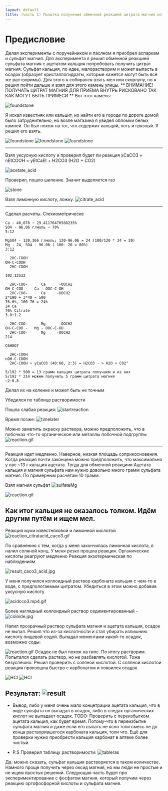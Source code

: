 ```yaml
---
layout: default
title: (часть 1) Попытка получения обменной реакцией цитрата магния из цитрата кальция и сульфата магния 
---
```


# Предисловие
Делая эксперименты с поручейником и паслном я приобрел аспаркам и сульфат магния. Для эксперимента я решил обменной реакцией сульфата магния с ацетатом кальция попробовать получить цитрат магния. Сульфат кальция, по идее, малорастворим и может выпасть в осадок (образует кристаллогидраты, которые кажется могут быть всё же растворимы). Для этого я собирался взять мел или скорлупу, но я решил пойти дальше и взял для этого камень улицы. 
** ВНИМАНИЕ! ПОЛУЧАТЬ ЦИТРАТ МАГНИЯ ДЛЯ ПРИЕМА ВНУТРЬ РИСКОВАНО ТАК КАК МОГУТ БЫТЬ ПРИМЕСИ **
Вот этот камень:

![foundstone](experimets/AceMg/foundstone.jpg)

Я искал известняк или кальцит, но найти его в городе по дороге домой было затруднительно, но возле магазина я увидел обломки белых камней. Он был похож на тот, что содержит кальций, хоть и грязный.
Я решил его взять.

![foundstone](experimets/AceMg/foundstone_1.jpg)
![foundstone](experimets/AceMg/foundstone_2.jpg)
![foundstone](experimets/AceMg/foundstone_3.jpg)

---


Взял уксусную кислоту и проверил будет ли реакция xCaCO3 + nEtCOOH = yEtCaEt + H2CO3 (H2O + CO2) 

![acetate_acid](experimets/AceMg/acetate_acid.jpg)

Проверил, пошло шипение. Значит выделяется газ


![stone](experimets/AceMg/stone.jpg)

Взял лимонную кислоту, ложку.
![citrate_acid](experimets/AceMg/citrateweight.jpg)

---

Сделал расчеты. Стехиометрическе
```
Ca - 40,078 ~ 29.41176470588235%
SO4 - 96,06 г/моль ~ 70%
5:12

MgSO4 - 120,366 г/моль; 120-96.06 = 24 (100/120 * 24 = 20)
Mg - 24, SO4 - 96.06 ( 100- 20 = 80%)
3:12

  2HC-COOH 
OH-C-COOH
  2HC-COOH
 
192,12532

  2HC-COO-      Ca      -OOCH2
OH-C-COO -   Ca - OOC-C-OH 
  2HC-COO-      Ca     -OOCH2
2*190 + 3*40 ~ 500
76.0%, 100-76 = 24%
24 Ca
76% Citrate
3.8:1.2

  2HC-COO-      Mg      -OOCH2
OH-C-COO -   Mg - OOC-C-OH 
  2HC-COO-      Mg     -OOCH2
214

C6H8O7

  2HC-COOH 
nOH-C-COOH
  2HC-COOH + yCaCO3 (40:60, 2:3) = H2CO3 - > H2O + CO2^

5/192 * 500 = 13 грамм кальция цитрата получаем и из них
5/192 * 214 можем получить 5 грамм цитрата магния
~2:0.8
```

Делал их на коленке и может быть не точным

Убедился по таблице растворимости

Пошла слабая реакция:
![startreaction](experimets/AceMg/startreaction.jpg)

Время позже:
![timelater](experimets/AceMg/timelater.jpg)

Можно заметить окраску раствора, можно предположить, что в побочках что-то органическое или металлы побочной подгруппы
![reaction.gif](experiments/AceMg/reaction.gif)

---

Реакция идет медленно. Наверное, низкая площадь соприкосновения. Когда реакция почти законцена можно предположить, что максимально у нас ~13 г кальция ацетата.
Тогда для обменной реакциии Ацетата кальция и магния сульфата нам нужно довольно много грамм сульфата магния. По примерным расчетам 10 грамм. 

Взял магния сульфат
![sulfateMg](experiments/AceMg/sulfateMg.jpg)

![reaction.gif](experiments/AceMg/reaction1.gif)

Как итог кальция не оказалось толком. Идём другим путём и ищем мел.
---

Реакция муки известняковой и лимонной кислотой 
![reaction_citratacid_caco3.gif](experiments/AceMg/reaction_citratacid_caco3.gif)

По сравнению с тем, когда у меня закончилась лимонная кислота, я налил соляной конц. У меня резко прошла реакция. Органические кислоты реагруют медленно
Реакция экзотермическая по наблюдениям

![result_caco3_acid.jpg](experiments/AceMg/result_caco3_acid.jpg)

У меня получился коллоидный раствор карбоната кальция с чем-то в воде, с предпологаемым цитратом.
Убедиться в этом можно добавив уксусную кислоту

![acidcco3.mp4.gif](experiments/AceMg/acidcco3.mp4.gif)

Более наглядный коллоидный раствор седиментированный - 
![coloide.jpg](experiments/AceMg/coloide.jpg)

Налил прозрачный раствор сульфата магния и ацетата кальция, осадок не выпал. Решил что из-за кислотности и стал убирать излишнию кислоту пищевой содой. Выпадал моментами какой-то осадок, возможно соды:

![reaction.gif](experiments/AceMg/reaction3.gif)
Осадок не был похож на гипс. По итогу растворим. Попытался сделать раствор, но не разбавлять кислотой. Тоже безуспешно. Решил проверить с соляной кислотой. С соляной кислотой реакция произошла быстро с карбонатом и появился осадок.

![HCI](experiments/AceMg/HCI.jpg)
![HCI](experiments/AceMg/HCI1.jpg)

Результат:
![result](experiments/AceMg/result.jpg)
---

- Вывод, либо у меня очень мало концетрации ацетата кальция, что в виде сульфата он выпадал в осадок, либо в следах органических кислот не выпадает осадок. 
TODO: Проверить с переизбытком ацетата кальция, как будет время. Потому-что в переизбытке сульфата магния и даже если его сыпать не ясно толи смесь не до конца растворившегося карбоната кальция, толи что. Ещё для проверки нужно приобрести кальция карбонат в аптеке более чистый.

- P.S Проверил таблицу растворимости:
![tableras](https://external-content.duckduckgo.com/iu/?u=https%3A%2F%2Falmamed.su%2Fwa-data%2Fpublic%2Fshop%2Fproducts%2F62%2F00%2F62%2Fimages%2F25010%2F25010.750.jpg&f=1&nofb=1&ipt=e79e9b29771fbb2bb7f852755fb97e670d45e7be1f8a09372219a223a0b00256)

Да, можно сказать, сульфат кальция растворяется в таком количестве. Намного проще получить через оксид магния, но мы люди не простые и не ищем простых решений. Следующая часть будет про экспериментирование с фосфатом магния, который получим через реакцию ортофосфорной кислоты и сульфата магния.